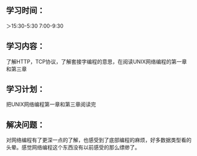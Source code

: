 ## 学习时间：

＞15:30-5:30   7:00-9:30

## 学习内容：

了解HTTP，TCP协议，了解套接字编程的意思，在阅读UNIX网络编程的第一章和第三章

## 学习计划：

把UNIX网络编程第一章和第三章阅读完

## 解决问题：

对网络编程有了更深一点的了解，也感受到了底部编程的麻烦，好多数据类型看的头晕。感觉网络编程这个东西没有以前感受的那么缥缈了。

